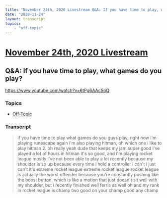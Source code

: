 ```yaml
---
title: "November 24th, 2020 Livestream Q&A: If you have time to play, what games do you play?"
date: "2020-11-24"
layout: transcript
topics:
    - "off-topic"
---
```

# [November 24th, 2020 Livestream](../2020-11-24.md)
## Q&A: If you have time to play, what games do you play?
https://www.youtube.com/watch?v=6tPg6AAcSoQ

### Topics
* [Off-Topic](../topics/off-topic.md)

### Transcript

> if you have time to play what games do you guys play, right now i'm playing runescape again i'm also playing hitman, oh which one i like to play hitman 2. oh really yeah dude that keeps my jam super good i've played a lot of hours in hitman it's so good, and i'm playing rocket league mostly i've not been able to play a lot recently because my shoulder is so up because every time i hold a controller i can't i just can't it's extreme rocket league extreme rocket league rocket league is actually the worst offender because you're constantly pushing like the boost button, which is like a motion that just doesn't sit well with my shoulder, but i recently finished well ferris as well oh and my rank in rocket league is champ two good on your champ good any champ

